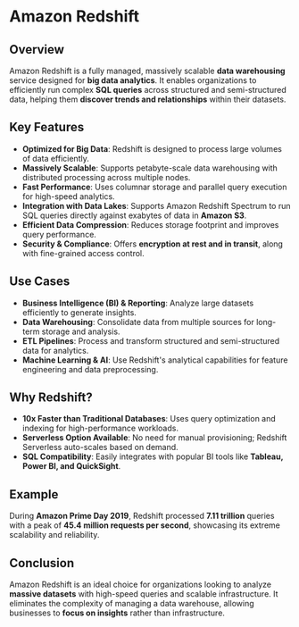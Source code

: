 # Amazon Redshift

## Overview
Amazon Redshift is a fully managed, massively scalable **data warehousing** service designed for **big data analytics**. It enables organizations to efficiently run complex **SQL queries** across structured and semi-structured data, helping them **discover trends and relationships** within their datasets.

## Key Features
- **Optimized for Big Data**: Redshift is designed to process large volumes of data efficiently.
- **Massively Scalable**: Supports petabyte-scale data warehousing with distributed processing across multiple nodes.
- **Fast Performance**: Uses columnar storage and parallel query execution for high-speed analytics.
- **Integration with Data Lakes**: Supports Amazon Redshift Spectrum to run SQL queries directly against exabytes of data in **Amazon S3**.
- **Efficient Data Compression**: Reduces storage footprint and improves query performance.
- **Security & Compliance**: Offers **encryption at rest and in transit**, along with fine-grained access control.

## Use Cases
- **Business Intelligence (BI) & Reporting**: Analyze large datasets efficiently to generate insights.
- **Data Warehousing**: Consolidate data from multiple sources for long-term storage and analysis.
- **ETL Pipelines**: Process and transform structured and semi-structured data for analytics.
- **Machine Learning & AI**: Use Redshift's analytical capabilities for feature engineering and data preprocessing.

## Why Redshift?
- **10x Faster than Traditional Databases**: Uses query optimization and indexing for high-performance workloads.
- **Serverless Option Available**: No need for manual provisioning; Redshift Serverless auto-scales based on demand.
- **SQL Compatibility**: Easily integrates with popular BI tools like **Tableau, Power BI, and QuickSight**.

## Example
During **Amazon Prime Day 2019**, Redshift processed **7.11 trillion** queries with a peak of **45.4 million requests per second**, showcasing its extreme scalability and reliability.

## Conclusion
Amazon Redshift is an ideal choice for organizations looking to analyze **massive datasets** with high-speed queries and scalable infrastructure. It eliminates the complexity of managing a data warehouse, allowing businesses to **focus on insights** rather than infrastructure.
